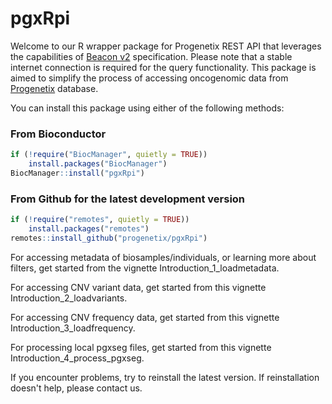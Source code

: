 # pgxRpi

Welcome to our R wrapper package for Progenetix REST API that leverages the capabilities of [Beacon v2](https://docs.genomebeacons.org/) specification. Please note that a stable internet connection is required for the query functionality. This package is aimed to simplify the process of accessing oncogenomic data from [Progenetix](https://progenetix.org/) database. 

You can install this package using either of the following methods:

### From Bioconductor

```r
if (!require("BiocManager", quietly = TRUE))
    install.packages("BiocManager")
BiocManager::install("pgxRpi")
```

### From Github for the latest development version 

```r
if (!require("remotes", quietly = TRUE))
    install.packages("remotes")
remotes::install_github("progenetix/pgxRpi")
```

For accessing metadata of biosamples/individuals, or learning more about filters, get started from the vignette Introduction_1_loadmetadata.

For accessing CNV variant data, get started from this vignette Introduction_2_loadvariants.

For accessing CNV frequency data, get started from this vignette Introduction_3_loadfrequency.

For processing local pgxseg files, get started from this vignette Introduction_4_process_pgxseg.

If you encounter problems, try to reinstall the latest version. If reinstallation doesn't help, please contact us.
